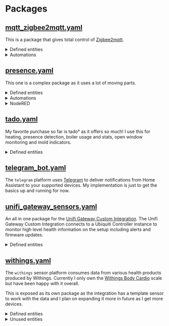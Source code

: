 # Packages
## [mqtt_zigbee2mqtt.yaml](./mqtt_zigbee2mqtt.yaml)

This is a package that gives total control of [Zigbee2mqtt](https://www.zigbee2mqtt.io/).

<details><summary>Defined entities</summary>

* **switch.zigbee2mqtt_main_join** - starts a timer and permits joining the network.
* **sensor.zigbee2mqtt_github_version** - Zigbee2mqtt github version check.
* **sensor.zigbee2mqtt_networkmap** - populates the Zigbee2mqtt [zigbee2mqtt-networkmap](https://github.com/azuwis/zigbee2mqtt-networkmap).
* **sensor.zigbee2mqtt_bridge_state** - Zigbee2mqtt bridge status.
* **input_text.zigbee2mqtt_remove** - used with corresponding script to remove device from network.
* **input_text.zigbee2mqtt_[old/new]_name** - used with corresponding script to rename devices on the network.
* **input_select.zigbee2mqtt_log_level** - used with corresponding automation to set the log level.

</details>

<details><summary>Automations</summary>

* **automation.zigbee2mqtt_log_level** - sets the log level for debugging purposes.
* **automation.zigbee_join_enabled** - starts the timer to allow me to add to the network.
* **automation.zigbee_join_disabled** - stops the timer and resets the join switch.
* **automation.zigbee_successfull_interview** - notification on successful device joining.
* **automation.check_zigbee2mqtt_version** - updates the version sensor.

</details>


## [presence.yaml](./presence.yaml)

This one is a complex package as it uses a lot of moving parts.

<details><summary>Defined entities</summary>

* **device_tracker.phone__person_** - a device tracker using the icloud3 integration.
* **device_tracker._person__tado**  - a device tracker using the tado° integration.
* **input_select._person__tado** - for use in node red automations inspired by [philhawthorne](https://philhawthorne.com/making-home-assistants-presence-detection-not-so-binary/)
* **sensor.presence__person__last_changed** - using the person component to give a friendlier last changed status.

</details>
<details><summary>Automations</summary>

* **automation._person__away_homeassistant_start** - sets the input selects on start of HA to ensure they stay in sync.
* **automation._person__zone_entered** - sends a timestamp of when I enter a defined zone, used to see when I last visited a work client.

</details>

<details><summary>NodeRED</summary>
    
* Credit to [philhawthorne](https://philhawthorne.com/making-home-assistants-presence-detection-not-so-binary/) for the linking of device trackers to input selects.
    
    <details><summary>Presence Script</summary>

    ``` json
    [{"id":"9effc1aa.a34cd","type":"api-current-state","z":"87edcc21.c1486","name":"Status?","server":"b83e4413.7dc8c8","version":"1","outputs":1,"halt_if":"","halt_if_type":"str","halt_if_compare":"is","override_topic":false,"entity_id":"","state_type":"str","state_location":"payload","override_payload":"msg","entity_location":"data","override_data":"msg","blockInputOverrides":false,"x":555,"y":90,"wires":[["177a10ba.9ce64f","ca763488.1ccc68"]]},{"id":"177a10ba.9ce64f","type":"switch","z":"87edcc21.c1486","name":"Just Left?","property":"payload","propertyType":"msg","rules":[{"t":"neq","v":"Just Left","vt":"str"},{"t":"else"}],"checkall":"true","repair":false,"outputs":2,"x":705,"y":75,"wires":[["c4b62bd1.420158"],["b7aba515.447dd8"]]},{"id":"ca763488.1ccc68","type":"change","z":"87edcc21.c1486","name":"RESET","rules":[{"t":"set","p":"reset","pt":"msg","to":"true","tot":"bool"}],"action":"","property":"","from":"","to":"","reg":false,"x":695,"y":130,"wires":[["6489f44e.bcfb4c","33a7b18c.83001e"]]},{"id":"c4b62bd1.420158","type":"api-call-service","z":"87edcc21.c1486","name":"Just Arrived","server":"b83e4413.7dc8c8","version":1,"debugenabled":false,"service_domain":"input_select","service":"select_option","entityId":"input_select.{{topic}}","data":"{\"option\":\"Just Arrived\"}","dataType":"json","mergecontext":"","output_location":"payload","output_location_type":"msg","mustacheAltTags":false,"x":850,"y":45,"wires":[["e721eb3.aa6fb18"]]},{"id":"d16c7a0b.6ad838","type":"api-call-service","z":"87edcc21.c1486","name":"Away","server":"b83e4413.7dc8c8","version":"1","debugenabled":false,"service_domain":"input_select","service":"select_option","entityId":"input_select.{{topic}}","data":"{\"option\":\"Away\"}","dataType":"json","mergecontext":"","output_location":"payload","output_location_type":"msg","mustacheAltTags":false,"x":845,"y":165,"wires":[["33a7b18c.83001e"]]},{"id":"92f56d0e.cb76a","type":"api-call-service","z":"87edcc21.c1486","name":"Extended Away","server":"b83e4413.7dc8c8","version":"1","debugenabled":false,"service_domain":"input_select","service":"select_option","entityId":"input_select.{{topic}}","data":"{\"option\":\"Extended Away\"}","dataType":"json","mergecontext":"","output_location":"payload","output_location_type":"msg","mustacheAltTags":false,"x":1145,"y":150,"wires":[[]]},{"id":"6489f44e.bcfb4c","type":"trigger","z":"87edcc21.c1486","op1":"","op2":"{\"payload\":{\"data\":{\"option\":\"\"}}}","op1type":"nul","op2type":"json","duration":"10","extend":false,"units":"min","reset":"","bytopic":"topic","name":"10 Min","x":695,"y":170,"wires":[["d16c7a0b.6ad838"]]},{"id":"33a7b18c.83001e","type":"trigger","z":"87edcc21.c1486","op1":"","op2":"{\"payload\":{\"data\":{\"option\":\"\"}}}","op1type":"nul","op2type":"json","duration":"24","extend":false,"units":"hr","reset":"","bytopic":"topic","name":"24 Hrs","x":995,"y":130,"wires":[["92f56d0e.cb76a"]]},{"id":"e721eb3.aa6fb18","type":"trigger","z":"87edcc21.c1486","op1":"","op2":"{\"payload\":{\"data\":{\"option\":\"\"}}}","op1type":"nul","op2type":"json","duration":"10","extend":false,"units":"min","reset":"","bytopic":"topic","name":"10 Min","x":995,"y":70,"wires":[["b7aba515.447dd8"]]},{"id":"b7aba515.447dd8","type":"api-call-service","z":"87edcc21.c1486","name":"Home","server":"b83e4413.7dc8c8","version":"1","debugenabled":false,"service_domain":"input_select","service":"select_option","entityId":"input_select.{{topic}}","data":"{\"option\":\"Home\"}","dataType":"json","mergecontext":"","output_location":"payload","output_location_type":"msg","mustacheAltTags":false,"x":1115,"y":90,"wires":[[]]},{"id":"d55fc4d5.75b8f8","type":"template","z":"87edcc21.c1486","name":"","field":"payload.entity_id","fieldType":"msg","format":"handlebars","syntax":"mustache","template":"input_select.{{topic}}","output":"str","x":420,"y":90,"wires":[["9effc1aa.a34cd"]]},{"id":"104419cd.760ee6","type":"api-call-service","z":"87edcc21.c1486","name":"Just Left","server":"b83e4413.7dc8c8","version":1,"debugenabled":false,"service_domain":"input_select","service":"select_option","entityId":"input_select.{{topic}}","data":"{\"option\":\"Just Left\"}","dataType":"json","mergecontext":"","output_location":"payload","output_location_type":"msg","mustacheAltTags":false,"x":425,"y":190,"wires":[["6489f44e.bcfb4c","3c717fc3.bdf91"]]},{"id":"9e8106e8.fe5588","type":"switch","z":"87edcc21.c1486","name":"Home?","property":"status","propertyType":"msg","rules":[{"t":"eq","v":"home","vt":"str"},{"t":"eq","v":"not_home","vt":"str"}],"checkall":"false","repair":false,"outputs":2,"x":285,"y":150,"wires":[["d55fc4d5.75b8f8"],["104419cd.760ee6"]]},{"id":"a4a92e3b.3ce98","type":"change","z":"87edcc21.c1486","name":"Change","rules":[{"t":"move","p":"payload","pt":"msg","to":"status","tot":"msg"},{"t":"change","p":"topic","pt":"msg","from":"device_tracker.","fromt":"str","to":"","tot":"str"}],"action":"","property":"","from":"","to":"","reg":false,"x":145,"y":150,"wires":[["9e8106e8.fe5588"]]},{"id":"b1c49b45.da6ee8","type":"server-state-changed","z":"87edcc21.c1486","name":"Bob","server":"b83e4413.7dc8c8","version":"1","exposeToHomeAssistant":false,"haConfig":[{"property":"name","value":""},{"property":"icon","value":""}],"entityidfilter":"device_tracker.bob_tado","entityidfiltertype":"exact","outputinitially":false,"state_type":"str","haltifstate":"","halt_if_type":"str","halt_if_compare":"is","outputs":1,"output_only_on_state_change":false,"x":65,"y":75,"wires":[["a4a92e3b.3ce98"]]},{"id":"92eae36b.75797","type":"server-state-changed","z":"87edcc21.c1486","name":"Kay","server":"b83e4413.7dc8c8","version":1,"exposeToHomeAssistant":false,"haConfig":[{"property":"name","value":""},{"property":"icon","value":""}],"entityidfilter":"device_tracker.kay_tado","entityidfiltertype":"exact","outputinitially":false,"state_type":"str","haltifstate":"","halt_if_type":"str","halt_if_compare":"is","outputs":1,"output_only_on_state_change":false,"x":65,"y":30,"wires":[["a4a92e3b.3ce98"]]},{"id":"b83e4413.7dc8c8","type":"server","z":"","name":"Home Assistant","legacy":false,"rejectUnauthorizedCerts":false,"ha_boolean":"y|yes|true|on|home|open","connectionDelay":true,"cacheJson":true}]
    ```

    </details>

</details>

## [tado.yaml](./tado.yaml)

My favorite purchase so far is tado° as it offers so much! I use this for heating, presence detection, boiler usage and stats, open window monitoring and mold indicators.

<details><summary>Defined entities</summary>

* **climate._room_** - a climate device for every room of the house

    <details><summary>Templates using this sensor</summary>
    
    * **binary_sensor.landing_boiler** - is the boiler active
        
        <details><summary>Templates using this sensor</summary>
    
        * **sensor.cooling_hours_today** - history stats
        * **sensor.cooling_hours_two_days_ago** - history stats
        * **sensor.cooling_hours_yesterday** - history stats
        * **sensor.heating_hours_today** - history stats
        * **sensor.heating_hours_two_days_ago** - history stats
        * **sensor.heating_hours_yesterday** - history stats
        </details>

    </details>

* **sensor._room__early_start** - is early start heating enabled on this device
* **sensor._room__heating** - what percentage of heating is called for

    <details><summary>Templates using this sensor</summary>

    * **sensor.landing_boiler_heat_call** - how much heat is being called for from the boiler.
    </details>

* **sensor._room__humidity** - room humidity 

    <details><summary>Templates using this sensor</summary>

    * **sensor._room__mold** - indication for possible mold growth.
    </details>

* **sensor._room__link** - is the device connected
* **sensor._room__open_window** - is a window detected as open 

    <details><summary>Templates using this sensor</summary>

    * **binary_sensor._room__open_window** - used to pass data to homekit.
    </details>

* **sensor._room__overlay** - is this climate zone being manually set
* **sensor._room__power** - is the device powered
* **sensor._room__tado_mode** - climate mode
* **sensor._room__temperature** - room temperature

</details>

## [telegram_bot.yaml](./telegram_bot.yaml)

The `telegram` platform uses [Telegram](https://web.telegram.org/) to deliver notifications from Home Assistant to your supported devices. My implementation is just to get the basics up and running for now.

## [unifi_gateway_sensors.yaml](./unifi_gateway_sensors.yaml)

An all in one package for the [Unifi Gateway Custom Integration](https://github.com/custom-components/sensor.unifigateway/).
The Unifi Gateway Custom Integration connects to a Ubiquiti Controller instance to monitor high level health information on the setup including alerts and firmware updates.

<details><summary>Defined entities</summary>
<p>

* **sensor.unifi_gateway_wan** - Default WAN/USG sensor exposing multiple details
    <details><summary>Templates using this sensor</summary><p>

    * **sensor.unifi_gateway_uptime** - gets uptime in friendly terms
    * **sensor.unifi_gateway_cpu** - gets CPU usage percent
    * **sensor.unifi_gateway_memory** - gets memory usage percent
    * **sensor.unifi_gateway_wan_ip** - gets external IP address
    * **sensor.unifi_gateway_wan_download** - gets download amount in Kbps
    * **sensor.unifi_gateway_wan_upload** - gets upload amount in Kbps
    </p></details>
* **sensor.unifi_gateway_lan** - Default LAN sensor exposing multiple details
    <details><summary>Templates using this sensor</summary><p>
    
    * **sensor.unifi_lan_clients** - gets count of clients connected to the LAN
    </p></details>
* **sensor.unifi_gateway_wlan** - Default Wlan sensor exposing multiple details
    <details><summary>Templates using this sensor</summary><p>
    
    * **sensor.unifi_wlan_clients** - gets count of clients connected to the Wlan
    </p></details>
* **sensor.unifi_gateway_www** - Default WWW sensor exposing multiple details
    <details><summary>Templates using this sensor</summary><p>
    
    * **unifi_gateway_speedtest_ping** - gets speedtest ping results from the USG
    * **unifi_gateway_speedtest_upload** - gets speedtest upload results from the USG
    * **unifi_gateway_speedtest_download** - gets speedtest download results from the USG
    </p></details>
</p>
</details>



## [withings.yaml](./withings.yaml)

The `withings` sensor platform consumes data from various health products produced by Withings. Currently I only own the [Withings Body Cardio](https://amzn.to/2Xa0FCw) scale but have been happy with it overall.

This is exposed as its own package as the integration has a template sensor to work with the data and I plan on expanding it more in future as I get more devices.

<details><summary>Defined entities</summary>
<p>

* **sensor.withings_bone_mass_kg** - Bone mass from the scales
* **sensor.withings_fat_free_mass_kg**
* **sensor.withings_fat_mass_kg**
* **sensor.withings_fat_ratio_pct**
* **sensor.withings_heart_pulse_bpm**
* **sensor.withings_height_m**
* **sensor.withings_hydration**
* **sensor.withings_muscle_mass_kg**
* **sensor.withings_weight_kg** - The default weight measurement
    <details><summary>Templates using this sensor</summary><p>

    * **sensor.withings_weight_stlb** - The default weight measurement converted to Stones and Pounds
    </p></details>
</p>
</details>

<details><summary>Unused entities</summary>
<p>

#### Unpopulated due to not having a device to record measurements

* ~~**sensor.withings_body_temperature_c**~~
* ~~**sensor.withings_diastolic_blood_pressure_mmhg**~~
* ~~**sensor.withings_pulse_wave_velocity**~~
* ~~**sensor.withings_skin_temperature_c**~~
* ~~**sensor.withings_sleep_deep_duration_seconds**~~
* ~~**sensor.withings_sleep_heart_rate_average_bpm**~~
* ~~**sensor.withings_sleep_heart_rate_max_bpm**~~
* ~~**sensor.withings_sleep_heart_rate_min_bpm**~~
* ~~**sensor.withings_sleep_light_duration_seconds**~~
* ~~**sensor.withings_sleep_rem_duration_seconds**~~
* ~~**sensor.withings_sleep_respiratory_average_bpm**~~
* ~~**sensor.withings_sleep_respiratory_max_bpm**~~
* ~~**sensor.withings_sleep_respiratory_min_bpm**~~
* ~~**sensor.withings_sleep_tosleep_duration_seconds**~~
* ~~**sensor.withings_sleep_towakeup_duration_seconds**~~
* ~~**sensor.withings_sleep_wakeup_count**~~
* ~~**sensor.withings_sleep_wakeup_duration_seconds**~~
* ~~**sensor.withings_spo2_pct**~~
* ~~**sensor.withings_systolic_blood_pressure_mmhg**~~
* ~~**sensor.withings_temperature_c**~~

</p>
</details>